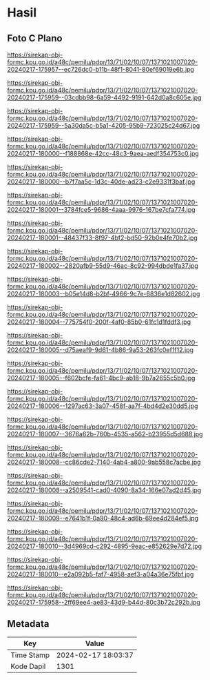 # Hasil

## Foto C Plano

https://sirekap-obj-formc.kpu.go.id/a48c/pemilu/pdpr/13/71/02/10/07/1371021007020-20240217-175957--ec726dc0-b11b-48f1-8041-80ef69019e6b.jpg

https://sirekap-obj-formc.kpu.go.id/a48c/pemilu/pdpr/13/71/02/10/07/1371021007020-20240217-175959--03cdbb98-6a59-4492-9191-642d0a8c605e.jpg

https://sirekap-obj-formc.kpu.go.id/a48c/pemilu/pdpr/13/71/02/10/07/1371021007020-20240217-175959--5a30da5c-b5a1-4205-95b9-723025c24d67.jpg

https://sirekap-obj-formc.kpu.go.id/a48c/pemilu/pdpr/13/71/02/10/07/1371021007020-20240217-180000--f188868e-42cc-48c3-9aea-aedf354753c0.jpg

https://sirekap-obj-formc.kpu.go.id/a48c/pemilu/pdpr/13/71/02/10/07/1371021007020-20240217-180000--b7f7aa5c-1d3c-40de-ad23-c2e9331f3baf.jpg

https://sirekap-obj-formc.kpu.go.id/a48c/pemilu/pdpr/13/71/02/10/07/1371021007020-20240217-180001--3784fce5-9686-4aaa-9976-167be7cfa774.jpg

https://sirekap-obj-formc.kpu.go.id/a48c/pemilu/pdpr/13/71/02/10/07/1371021007020-20240217-180001--48437f33-8f97-4bf2-bd50-92b0e4fe70b2.jpg

https://sirekap-obj-formc.kpu.go.id/a48c/pemilu/pdpr/13/71/02/10/07/1371021007020-20240217-180002--2820afb9-55d9-46ac-8c92-994dbde1fa37.jpg

https://sirekap-obj-formc.kpu.go.id/a48c/pemilu/pdpr/13/71/02/10/07/1371021007020-20240217-180003--b05e14d8-b2bf-4966-9c7e-6836e1d82602.jpg

https://sirekap-obj-formc.kpu.go.id/a48c/pemilu/pdpr/13/71/02/10/07/1371021007020-20240217-180004--775754f0-200f-4af0-85b0-61fc1d1fddf3.jpg

https://sirekap-obj-formc.kpu.go.id/a48c/pemilu/pdpr/13/71/02/10/07/1371021007020-20240217-180005--d75aeaf9-9d61-4b86-9a53-263fc0ef1f12.jpg

https://sirekap-obj-formc.kpu.go.id/a48c/pemilu/pdpr/13/71/02/10/07/1371021007020-20240217-180005--f602bcfe-fa61-4bc9-ab18-9b7a2655c5b0.jpg

https://sirekap-obj-formc.kpu.go.id/a48c/pemilu/pdpr/13/71/02/10/07/1371021007020-20240217-180006--1297ac63-3a07-458f-aa7f-4bd4d2e30dd5.jpg

https://sirekap-obj-formc.kpu.go.id/a48c/pemilu/pdpr/13/71/02/10/07/1371021007020-20240217-180007--3676a62b-760b-4535-a562-b23955d5d688.jpg

https://sirekap-obj-formc.kpu.go.id/a48c/pemilu/pdpr/13/71/02/10/07/1371021007020-20240217-180008--cc86cde2-7140-4ab4-a800-9ab558c7acbe.jpg

https://sirekap-obj-formc.kpu.go.id/a48c/pemilu/pdpr/13/71/02/10/07/1371021007020-20240217-180008--a2509541-cad0-4090-8a34-166e07ad2d45.jpg

https://sirekap-obj-formc.kpu.go.id/a48c/pemilu/pdpr/13/71/02/10/07/1371021007020-20240217-180009--e7641b1f-0a90-48c4-ad6b-69ee4d284ef5.jpg

https://sirekap-obj-formc.kpu.go.id/a48c/pemilu/pdpr/13/71/02/10/07/1371021007020-20240217-180010--3d4969cd-c292-4895-9eac-e852629e7d72.jpg

https://sirekap-obj-formc.kpu.go.id/a48c/pemilu/pdpr/13/71/02/10/07/1371021007020-20240217-180010--e2a092b5-faf7-4958-aef3-a04a36e75fbf.jpg

https://sirekap-obj-formc.kpu.go.id/a48c/pemilu/pdpr/13/71/02/10/07/1371021007020-20240217-175958--2ff69ee4-ae83-43d9-b44d-80c3b72c292b.jpg


## Metadata

| Key        | Value               |
| ---------- | ------------------- |
| Time Stamp | 2024-02-17 18:03:37 |
| Kode Dapil | 1301                |



